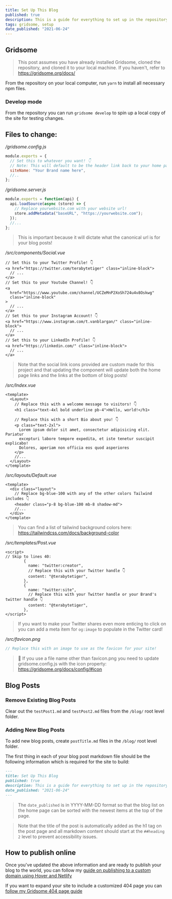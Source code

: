 ```yaml
---
title: Set Up This Blog
published: true
description: This is a guide for everything to set up in the repository to make this place your own! Regardless of if you're new to Gridsome or just looking for the checklist of things to update when you clone this project, this post is for you!
tags: gridsome, setup
date_published: "2021-06-24"
---
```


## Gridsome

> This post assumes you have already installed Gridsome, cloned the repository, and cloned it to your local machine. If you haven't, refer to https://gridsome.org/docs/

From the repository on your local computer, run `yarn` to install all necessary npm files.

### Develop mode

From the repository you can run `gridsome develop` to spin up a local copy of the site for testing changes.

## Files to change:

_/gridsome.config.js_

```js
module.exports = {
  // Set this to whatever you want! 👇
  // Note: This will default to be the header link back to your home page
  siteName: "Your Brand name here",
  //..
};
```

_/gridsome.server.js_

```js
module.exports = function(api) {
  api.loadSource(async (store) => {
    // Replace yourwebsite.com with your website url!
    store.addMetadata("baseURL", "https://yourwebsite.com");
  });
  //...
};
```

> This is important because it will dictate what the canonical url is for your blog posts!

_/src/components/Social.vue_

```vue
// Set this to your Twitter Profile! 👇
<a href="https://twitter.com/terabytetiger" class="inline-block">
  // ...
</a>
// Set this to your Youtube Channel! 👇
<a
  href="https://www.youtube.com/channel/UCZeMnP2XoSh724u4v8Oskwg"
  class="inline-block"
>
  // ...
</a>
// Set this to your Instagram Account! 👇
<a href="https://www.instagram.com/t.vanblargan/" class="inline-block">
  // ...
</a>
// Set this to your LinkedIn Profile! 👇
<a href="https://linkedin.com/" class="inline-block">
  // ...
</a>
```

> Note that the social link icons provided are custom made for this project and that updating the component will update both the home page links and the links at the bottom of blog posts!

_/src/Index.vue_

```vue
<template>
  <Layout>
    // Replace this with a welcome message to visitors! 👇
    <h1 class="text-4xl bold underline pb-4">Hello, world!</h1>

    // Replace this with a short Bio about you! 👇
    <p class="text-2xl">
      Lorem ipsum dolor sit amet, consectetur adipisicing elit. Pariatur
      excepturi labore tempore expedita, et iste tenetur suscipit explicabo!
      Dolores, aperiam non officia eos quod asperiores
    </p>
    //...
  </Layout>
</template>
```

_/src/layouts/Default.vue_

```vue
<template>
  <div class="layout">
    // Replace bg-blue-100 with any of the other colors Tailwind includes 👇
    <header class="p-8 bg-blue-100 mb-8 shadow-md">
    //...
  </div>
</template>
```

> You can find a list of tailwind background colors here: https://tailwindcss.com/docs/background-color

_/src/templates/Post.vue_

```vue
<script>
// Skip to lines 40:
        {
          name: "twitter:creator",
          // Replace this with your Twitter handle 👇
          content: "@terabytetiger",
        },
        {
          name: "twitter:site",
          // Replace this with your Twitter handle or your Brand's twitter handle 👇
          content: "@terabytetiger",
        },
</script>
```

> If you want to make your Twitter shares even more enticing to click on you can add a meta item for `og:image` to populate in the Twitter card!

_/src/favicon.png_

```js
// Replace this with an image to use as the favicon for your site!
```

> 🚨 If you use a file name other than favicon.png you need to update gridsome.config.js with the icon property: https://gridsome.org/docs/config/#icon

## Blog Posts

### Remove Existing Blog Posts

Clear out the `testPost1.md` and `testPost2.md` files from the `/blog/` root level folder.

### Adding New Blog Posts

To add new blog posts, create `postTitle.md` files in the `/blog/` root level folder.

The first thing in each of your blog post markdown file should be the following information which is required for the site to build:

```md
---
title: Set Up This Blog
published: true
description: This is a guide for everything to set up in the repository to make this place your own!
date_published: "2021-06-24"
---
```

> The `date_published` is in YYYY-MM-DD format so that the blog list on the home page can be sorted with the newest items at the top of the page.

> Note that the title of the post is automatically added as the h1 tag on the post page and all markdown content should start at the `##heading 2` level to prevent accessibility issues.

## How to publish online

Once you've updated the above information and are ready to publish your blog to the world, you can follow my [guide on publishing to a custom domain using Hover and Netlify](https://terabytetiger.com/lessons/articles/website-deployment-with-hover-and-netlify/)

If you want to expand your site to include a customized 404 page you can [follow my Gridsome 404 page guide](https://terabytetiger.com/lessons/articles/create-a-custom-404-page-in-gridsome/)

